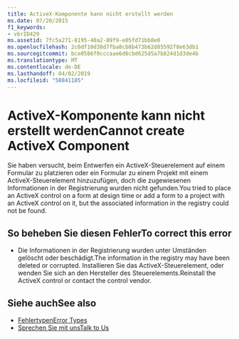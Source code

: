 ```yaml
---
title: ActiveX-Komponente kann nicht erstellt werden
ms.date: 07/20/2015
f1_keywords:
- vbrID429
ms.assetid: 7fc5a271-8195-40a2-89f9-e05fd71bb8e0
ms.openlocfilehash: 2c0df10d38d7fba8cb8b473b62d85592f8e63db1
ms.sourcegitcommit: bce0586f0cccaae6d6cbd625d5a7b824d1d3de4b
ms.translationtype: MT
ms.contentlocale: de-DE
ms.lasthandoff: 04/02/2019
ms.locfileid: "58841185"
---
```

# <a name="cannot-create-activex-component"></a><span data-ttu-id="a70d2-102">ActiveX-Komponente kann nicht erstellt werden</span><span class="sxs-lookup"><span data-stu-id="a70d2-102">Cannot create ActiveX Component</span></span>
<span data-ttu-id="a70d2-103">Sie haben versucht, beim Entwerfen ein ActiveX-Steuerelement auf einem Formular zu platzieren oder ein Formular zu einem Projekt mit einem ActiveX-Steuerelement hinzuzufügen, doch die zugewiesenen Informationen in der Registrierung wurden nicht gefunden.</span><span class="sxs-lookup"><span data-stu-id="a70d2-103">You tried to place an ActiveX control on a form at design time or add a form to a project with an ActiveX control on it, but the associated information in the registry could not be found.</span></span>  
  
## <a name="to-correct-this-error"></a><span data-ttu-id="a70d2-104">So beheben Sie diesen Fehler</span><span class="sxs-lookup"><span data-stu-id="a70d2-104">To correct this error</span></span>  
  
-   <span data-ttu-id="a70d2-105">Die Informationen in der Registrierung wurden unter Umständen gelöscht oder beschädigt.</span><span class="sxs-lookup"><span data-stu-id="a70d2-105">The information in the registry may have been deleted or corrupted.</span></span> <span data-ttu-id="a70d2-106">Installieren Sie das ActiveX-Steuerelement, oder wenden Sie sich an den Hersteller des Steuerelements.</span><span class="sxs-lookup"><span data-stu-id="a70d2-106">Reinstall the ActiveX control or contact the control vendor.</span></span>  
  
## <a name="see-also"></a><span data-ttu-id="a70d2-107">Siehe auch</span><span class="sxs-lookup"><span data-stu-id="a70d2-107">See also</span></span>

- [<span data-ttu-id="a70d2-108">Fehlertypen</span><span class="sxs-lookup"><span data-stu-id="a70d2-108">Error Types</span></span>](../../../visual-basic/programming-guide/language-features/error-types.md)
- [<span data-ttu-id="a70d2-109">Sprechen Sie mit uns</span><span class="sxs-lookup"><span data-stu-id="a70d2-109">Talk to Us</span></span>](/visualstudio/ide/talk-to-us)
